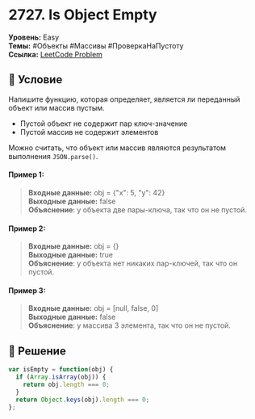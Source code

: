 # 2727. Is Object Empty

**Уровень:** Easy  
**Темы:** #Объекты #Массивы #ПроверкаНаПустоту  
**Ссылка:** [LeetCode Problem](https://leetcode.com/problems/is-object-empty/)

## 📜 Условие
Напишите функцию, которая определяет, является ли переданный объект или массив пустым.

- Пустой объект не содержит пар ключ-значение
- Пустой массив не содержит элементов

Можно считать, что объект или массив являются результатом выполнения `JSON.parse()`.

#### **Пример 1:**  
> **Входные данные:** obj = {"x": 5, "y": 42}  
> **Выходные данные:** false  
> **Объяснение**: у объекта две пары-ключа, так что он не пустой.  

#### **Пример 2:**  
> **Входные данные:** obj = {}  
> **Выходные данные:** true  
> **Объяснение**: у объекта нет никаких пар-ключей, так что он пустой.  

#### **Пример 3:**  
> **Входные данные:** obj = [null, false, 0]  
> **Выходные данные:** false  
> **Объяснение**: у массива 3 элемента, так что он не пустой.  

## 🎯 Решение
```javascript
var isEmpty = function(obj) {
  if (Array.isArray(obj)) {
    return obj.length === 0;
  }
  return Object.keys(obj).length === 0;
};
```